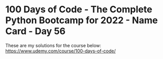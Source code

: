 # 100 Days of Code - The Complete Python Bootcamp for 2022 - Name Card - Day 56

These are my solutions for the course below:<br>
https://www.udemy.com/course/100-days-of-code/<br>